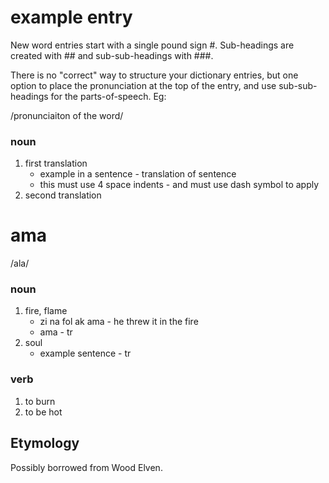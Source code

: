 # example entry

New word entries start with a single pound sign #. Sub-headings are created with ## and sub-sub-headings with ###.

There is no "correct" way to structure your dictionary entries, but one option to place the pronunciation at the top of the entry, and use sub-sub-headings for the parts-of-speech. Eg:

/pronunciaiton of the word/

### noun
1. first translation
    * example in a sentence - translation of sentence
    * this must use 4 space indents - and must use dash symbol to apply 
2. second translation

# ama
/ala/
### noun
1. fire, flame
    * zi na fol ak ama - he threw it in the fire
    * ama - tr
2. soul
    * example sentence - tr
### verb
1. to burn
2. to be hot

## Etymology
Possibly borrowed from Wood Elven.

